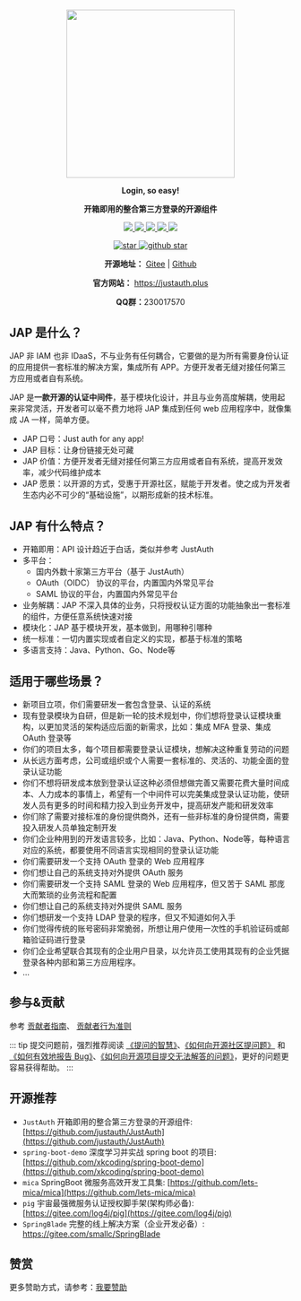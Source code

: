 #### 
<p align="center">
	<a href="https://justauth.wiki"><img src="/logo.png" width="300"></a>
</p>
<p align="center">
	<strong>Login, so easy!</strong>
</p>
<p align="center">
	<strong>开箱即用的整合第三方登录的开源组件</strong>
</p>
<p align="center">
	<a target="_blank" href="https://search.maven.org/artifact/me.zhyd.oauth/JustAuth/1.15.9/jar">
		<img src="https://img.shields.io/badge/Maven%20Central-1.15.9-blue" ></img>
	</a>
	<a target="_blank" href="https://gitee.com/fujieid/jap/blob/master/LICENSE">
		<img src="https://img.shields.io/badge/license-LGPL%203.0-red" ></img>
	</a>
	<a target="_blank" href="https://www.oracle.com/technetwork/java/javase/downloads/index.html">
		<img src="https://img.shields.io/badge/JDK-1.8+-green.svg" ></img>
	</a>
	<a target="_blank" href="https://apidoc.gitee.com/yadong.zhang/JustAuth/" title="API文档">
		<img src="https://img.shields.io/badge/Api%20Docs-1.15.9-orange" ></img>
	</a>
	<a target="_blank" href="https://justauth.wiki" title="参考文档">
		<img src="https://img.shields.io/badge/Docs-latest-blueviolet.svg" ></img>
	</a>
	<p align="center">
        <a target="_blank" href='https://gitee.com/yadong.zhang/JustAuth/stargazers'>
          <img src="https://gitee.com/yadong.zhang/JustAuth/badge/star.svg?theme=gvp" alt='star'></img>
        </a>
        <a target="_blank" href='https://github.com/zhangyd-c/JustAuth'>
            <img src="https://img.shields.io/github/stars/zhangyd-c/JustAuth.svg?style=social" alt="github star"></img>
        </a>
	</p>
</p>
<p align="center">
	<strong>开源地址：</strong> <a target="_blank" href='https://gitee.com/yadong.zhang/JustAuth'>Gitee</a> | <a target="_blank" href='https://github.com/zhangyd-c/JustAuth'>Github</a>
</p>
<p align="center">
	<strong>官方网站：</strong> <a target="_blank" href='https://www.justauth.plus'>https://justauth.plus</a>
</p>
<p align="center">
    <strong>QQ群：</strong>230017570
</p>

## JAP 是什么？

JAP 非 IAM 也非 IDaaS，不与业务有任何耦合，它要做的是为所有需要身份认证的应用提供一套标准的解决方案，集成所有 APP。方便开发者无缝对接任何第三方应用或者自有系统。

JAP 是**一款开源的认证中间件**，基于模块化设计，并且与业务高度解耦，使用起来非常灵活，开发者可以毫不费力地将 JAP 集成到任何 web 应用程序中，就像集成 JA 一样，简单方便。


- JAP 口号：Just auth for any app!
- JAP 目标：让身份链接无处可藏
- JAP 价值：方便开发者无缝对接任何第三方应用或者自有系统，提高开发效率，减少代码维护成本
- JAP 愿景：以开源的方式，受惠于开源社区，赋能于开发者。使之成为开发者生态内必不可少的“基础设施”，以期形成新的技术标准。

## JAP 有什么特点？

- 开箱即用：API 设计趋近于白话，类似并参考 JustAuth
- 多平台：
  - 国内外数十家第三方平台（基于 JustAuth）
  - OAuth（OIDC） 协议的平台，内置国内外常见平台
  - SAML 协议的平台，内置国内外常见平台
- 业务解耦：JAP 不深入具体的业务，只将授权认证方面的功能抽象出一套标准的组件，方便任意系统快速对接
- 模块化：JAP 基于模块开发，基本做到，用哪种引哪种
- 统一标准：一切内置实现或者自定义的实现，都基于标准的策略
- 多语言支持：Java、Python、Go、Node等

## 适用于哪些场景？

- 新项目立项，你们需要研发一套包含登录、认证的系统
- 现有登录模块为自研，但是新一轮的技术规划中，你们想将登录认证模块重构，以更加灵活的架构适应后面的新需求，比如：集成 MFA 登录、集成 OAuth 登录等
- 你们的项目太多，每个项目都需要登录认证模块，想解决这种重复劳动的问题
- 从长远方面考虑，公司或组织或个人需要一套标准的、灵活的、功能全面的登录认证功能
- 你们不想将研发成本放到登录认证这种必须但想做完善又需要花费大量时间成本、人力成本的事情上，希望有一个中间件可以完美集成登录认证功能，使研发人员有更多的时间和精力投入到业务开发中，提高研发产能和研发效率
- 你们除了需要对接标准的身份提供商外，还有一些非标准的身份提供商，需要投入研发人员单独定制开发
- 你们企业种用到的开发语言较多，比如：Java、Python、Node等，每种语言对应的系统，都要使用不同语言实现相同的登录认证功能
- 你们需要研发一个支持 OAuth 登录的 Web 应用程序
- 你们想让自己的系统支持对外提供 OAuth 服务
- 你们需要研发一个支持 SAML 登录的 Web 应用程序，但又苦于 SAML 那庞大而繁琐的业务流程和配置
- 你们想让自己的系统支持对外提供 SAML 服务
- 你们想研发一个支持 LDAP 登录的程序，但又不知道如何入手
- 你们觉得传统的账号密码非常脆弱，所想让用户使用一次性的手机验证码或邮箱验证码进行登录
- 你们企业希望联合其现有的企业用户目录，以允许员工使用其现有的企业凭据登录各种内部和第三方应用程序。
- ...

## 参与&贡献

参考 [贡献者指南](/community/contributing)、 [贡献者行为准则](/community/code-of-conduct)

::: tip
提交问题前，强烈推荐阅读 [《提问的智慧》](https://github.com/ryanhanwu/How-To-Ask-Questions-The-Smart-Way)、[《如何向开源社区提问题》](https://github.com/seajs/seajs/issues/545) 和 [《如何有效地报告 Bug》](http://www.chiark.greenend.org.uk/~sgtatham/bugs-cn.html)、[《如何向开源项目提交无法解答的问题》](https://zhuanlan.zhihu.com/p/25795393)，更好的问题更容易获得帮助。
:::

## 开源推荐
- `JustAuth` 开箱即用的整合第三方登录的开源组件: [https://github.com/justauth/JustAuth](https://github.com/justauth/JustAuth)
- `spring-boot-demo` 深度学习并实战 spring boot 的项目: [https://github.com/xkcoding/spring-boot-demo](https://github.com/xkcoding/spring-boot-demo)
- `mica` SpringBoot 微服务高效开发工具集: [https://github.com/lets-mica/mica](https://github.com/lets-mica/mica)
- `pig` 宇宙最强微服务认证授权脚手架(架构师必备): [https://gitee.com/log4j/pig](https://gitee.com/log4j/pig)
- `SpringBlade` 完整的线上解决方案（企业开发必备）: https://gitee.com/smallc/SpringBlade

## 赞赏

更多赞助方式，请参考：[我要赞助](/sponsor)

